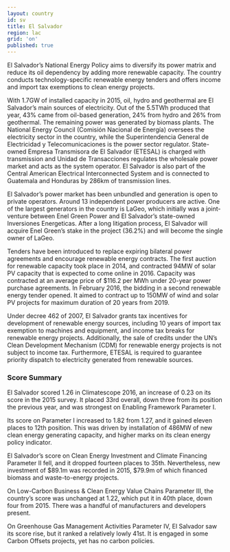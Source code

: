 ```yaml
---
layout: country
id: sv
title: El Salvador
region: lac
grid: 'on'
published: true
---
```


El Salvador’s National Energy Policy aims to diversify its power matrix and reduce its oil dependency by adding more renewable capacity. The country conducts technology-specific renewable energy tenders and offers income and import tax exemptions to clean energy projects.

With 1.7GW of installed capacity in 2015, oil, hydro and geothermal are El Salvador’s main sources of electricity. Out of the 5.5TWh produced that year, 43% came from oil-based generation, 24% from hydro and 26% from geothermal. The remaining power was generated by biomass plants.
The National Energy Council (Comisión Nacional de Energía) oversees the electricity sector in the country, while the Superintendencia General de Electricidad y Telecomunicaciones is the power sector regulator. State-owned Empresa Transmisora de El Salvador (ETESAL) is charged with transmission and Unidad de Transacciones regulates the wholesale power market and acts as the system operator. El Salvador is also part of the Central American Electrical Interconnected System and is connected to Guatemala and Honduras by 286km of transmission lines.

El Salvador’s power market has been unbundled and generation is open to private operators. Around 13 independent power producers are active. One of the largest generators in the country is LaGeo, which initially was a joint-venture between Enel Green Power and El Salvador’s state-owned Inversiones Energeticas. After a long litigation process, El Salvador will acquire Enel Green’s stake in the project (36.2%) and will become the single owner of LaGeo.

Tenders have been introduced to replace expiring bilateral power agreements and encourage renewable energy contracts. The first auction for renewable capacity took place in 2014, and contracted 94MW of solar PV capacity that is expected to come online in 2016. Capacity was contracted at an average price of $116.2 per MWh under 20-year power purchase agreements. In February 2016, the bidding in a second renewable energy tender opened. It aimed to contract up to 150MW of wind and solar PV projects for maximum duration of 20 years from 2019.
 
Under decree 462 of 2007, El Salvador grants tax incentives for development of renewable energy sources, including 10 years of import tax exemption to machines and equipment, and income tax breaks for renewable energy projects. Additionally, the sale of credits under the UN’s Clean Development Mechanism (CDM) for renewable energy projects is not subject to income tax. Furthermore, ETESAL is required to guarantee priority dispatch to electricity generated from renewable sources.


### Score Summary

El Salvador scored 1.26 in Climatescope 2016, an increase of 0.23 on its score in the 2015 survey. It placed 33rd overall, down three from its position the previous year, and was strongest on Enabling Framework Parameter I. 

Its score on Parameter I increased to 1.82 from 1.27, and it gained eleven places to 12th position. This was driven by installation of 486MW of new clean energy generating capacity, and higher marks on its clean energy policy indicator.

El Salvador’s score on Clean Energy Investment and Climate Financing Parameter II fell, and it dropped fourteen places to 35th. Nevertheless, new investment of $89.1m was recorded in 2015, $79.9m of which financed biomass and waste-to-energy projects. 

On Low-Carbon Business & Clean Energy Value Chains Parameter III, the country’s score was unchanged at 1.22, which put it in 40th place, down four from 2015. There was a handful of manufacturers and developers present. 

On Greenhouse Gas Management Activities Parameter IV, El Salvador saw its score rise, but it ranked a relatively lowly 41st. It is engaged in some Carbon Offsets projects, yet has no carbon policies.
